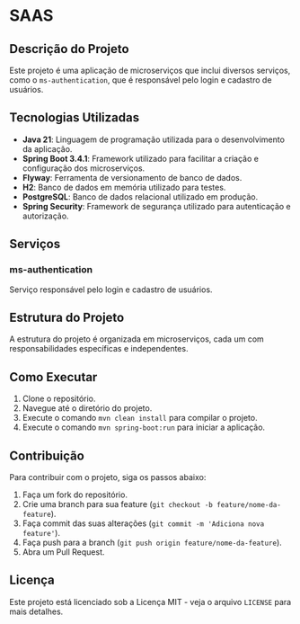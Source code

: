 # SAAS

## Descrição do Projeto

Este projeto é uma aplicação de microserviços que inclui diversos serviços, como o `ms-authentication`, que é responsável pelo login e cadastro de usuários.

## Tecnologias Utilizadas

- **Java 21**: Linguagem de programação utilizada para o desenvolvimento da aplicação.
- **Spring Boot 3.4.1**: Framework utilizado para facilitar a criação e configuração dos microserviços.
- **Flyway**: Ferramenta de versionamento de banco de dados.
- **H2**: Banco de dados em memória utilizado para testes.
- **PostgreSQL**: Banco de dados relacional utilizado em produção.
- **Spring Security**: Framework de segurança utilizado para autenticação e autorização.

## Serviços

### ms-authentication

Serviço responsável pelo login e cadastro de usuários.

## Estrutura do Projeto

A estrutura do projeto é organizada em microserviços, cada um com responsabilidades específicas e independentes.

## Como Executar

1. Clone o repositório.
2. Navegue até o diretório do projeto.
3. Execute o comando `mvn clean install` para compilar o projeto.
4. Execute o comando `mvn spring-boot:run` para iniciar a aplicação.

## Contribuição

Para contribuir com o projeto, siga os passos abaixo:

1. Faça um fork do repositório.
2. Crie uma branch para sua feature (`git checkout -b feature/nome-da-feature`).
3. Faça commit das suas alterações (`git commit -m 'Adiciona nova feature'`).
4. Faça push para a branch (`git push origin feature/nome-da-feature`).
5. Abra um Pull Request.

## Licença

Este projeto está licenciado sob a Licença MIT - veja o arquivo `LICENSE` para mais detalhes.